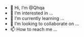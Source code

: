 - 👋 Hi, I’m @Qhqa
- 👀 I’m interested in ...
- 🌱 I’m currently learning ...
- 💞️ I’m looking to collaborate on ...
- 📫 How to reach me ...

<!---
Qhqa/Qhqa is a ✨ special ✨ repository because its `README.md` (this file) appears on your GitHub profile.
You can click the Preview link to take a look at your changes.
--->
